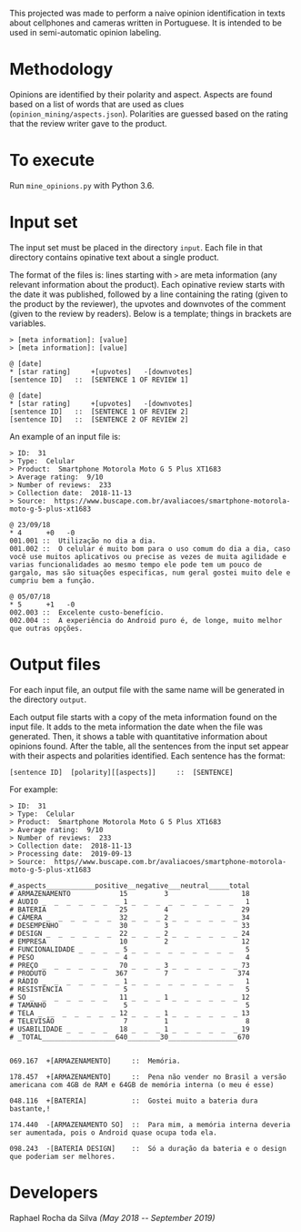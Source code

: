 This projected was made to perform a naive opinion identification in texts about cellphones and cameras written in Portuguese. It is intended to be used in semi-automatic opinion labeling. 

# Methodology

Opinions are identified by their polarity and aspect. Aspects are found based on a list of words that are used as clues (`opinion_mining/aspects.json`). Polarities are guessed based on the rating that the review writer gave to the product.
 
# To execute

Run `mine_opinions.py` with Python 3.6.

# Input set

The input set must be placed in the directory `input`. Each file in that directory contains opinative text about a single product. 

The format of the files is: lines starting with `>` are meta information (any relevant information about the product). Each opinative review starts with the date it was published, followed by a line containing the rating (given to the product by the reviewer), the upvotes and downvotes of the comment (given to the review by readers). Below is a template; things in brackets are variables.

```
> [meta information]: [value]
> [meta information]: [value]

@ [date]
* [star rating]     +[upvotes]   -[downvotes]
[sentence ID]   ::  [SENTENCE 1 OF REVIEW 1]

@ [date]
* [star rating]     +[upvotes]   -[downvotes]
[sentence ID]   ::  [SENTENCE 1 OF REVIEW 2]
[sentence ID]   ::  [SENTENCE 2 OF REVIEW 2]
```

An example of an input file is: 

```
> ID:  31
> Type:  Celular
> Product:  Smartphone Motorola Moto G 5 Plus XT1683
> Average rating:  9/10
> Number of reviews:  233
> Collection date:  2018-11-13
> Source:  https://www.buscape.com.br/avaliacoes/smartphone-motorola-moto-g-5-plus-xt1683

@ 23/09/18
* 4      +0   -0
001.001 ::  Utilização no dia a dia.
001.002 ::  O celular é muito bom para o uso comum do dia a dia, caso você use muitos aplicativos ou precise as vezes de muita agilidade e varias funcionalidades ao mesmo tempo ele pode tem um pouco de gargalo, mas são situações especificas, num geral gostei muito dele e cumpriu bem a função.

@ 05/07/18
* 5      +1   -0
002.003 ::  Excelente custo-benefício.
002.004 ::  A experiência do Android puro é, de longe, muito melhor que outras opções.
``` 


# Output files

For each input file, an output file with the same name will be generated in the directory `output`. 

Each output file starts with a copy of the meta information found on the input file. It adds to the meta information the date when the file was generated. Then, it shows a table with quantitative information about opinions found. After the table, all the sentences from the input set appear with their aspects and polarities identified. Each sentence has the format: 

```
[sentence ID]  [polarity][[aspects]]     ::  [SENTENCE]
```
For example:
```
> ID:  31
> Type:  Celular
> Product:  Smartphone Motorola Moto G 5 Plus XT1683
> Average rating:  9/10
> Number of reviews:  233
> Collection date:  2018-11-13
> Processing date:  2019-09-13
> Source:  https//www.buscape.com.br/avaliacoes/smartphone-motorola-moto-g-5-plus-xt1683

#_aspects____________positive__negative___neutral_____total
# ARMAZENAMENTO            15         3                  18
# ÁUDIO _  _  _  _  _  _  _ 1 _  _  _  _  _  _  _  _  _   1
# BATERIA                  25         4                  29
# CÂMERA _  _  _  _  _  _  32 _  _  _ 2 _  _  _  _  _  _ 34
# DESEMPENHO               30         3                  33
# DESIGN _  _  _  _  _  _  22 _  _  _ 2 _  _  _  _  _  _ 24
# EMPRESA                  10         2                  12
# FUNCIONALIDADE _  _  _  _ 5 _  _  _  _  _  _  _  _  _   5
# PESO                      4                             4
# PREÇO _  _  _  _  _  _   70 _  _  _ 3 _  _  _  _  _  _ 73
# PRODUTO                 367         7                 374
# RÁDIO _  _  _  _  _  _  _ 1 _  _  _  _  _  _  _  _  _   1
# RESISTÊNCIA               5                             5
# SO _  _  _  _  _  _  _   11 _  _  _ 1 _  _  _  _  _  _ 12
# TAMANHO                   5                             5
# TELA _  _  _  _  _  _  _ 12 _  _  _ 1 _  _  _  _  _  _ 13
# TELEVISÃO                 7         1                   8
# USABILIDADE _  _  _  _   18 _  _  _ 1 _  _  _  _  _  _ 19
# _TOTAL__________________640________30_________________670


069.167  +[ARMAZENAMENTO]     ::  Memória.

178.457  +[ARMAZENAMENTO]     ::  Pena não vender no Brasil a versão americana com 4GB de RAM e 64GB de memória interna (o meu é esse)

048.116  +[BATERIA]           ::  Gostei muito a bateria dura bastante,!

174.440  -[ARMAZENAMENTO SO]  ::  Para mim, a memória interna deveria ser aumentada, pois o Android quase ocupa toda ela.

098.243  -[BATERIA DESIGN]    ::  Só a duração da bateria e o design que poderiam ser melhores.
```

# Developers 

Raphael Rocha da Silva _(May 2018 -- September 2019)_